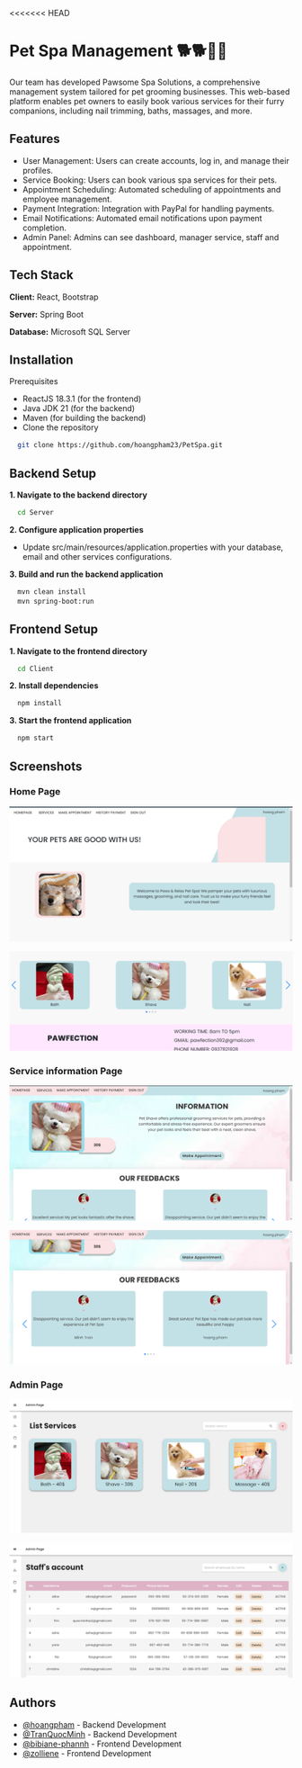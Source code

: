 <<<<<<< HEAD

# Pet Spa Management 🐕🐕🐶🐶

Our team has developed Pawsome Spa Solutions, a comprehensive management system tailored for pet grooming businesses. This web-based platform enables pet owners to easily book various services for their furry companions, including nail trimming, baths, massages, and more.
## Features

- User Management: Users can create accounts, log in, and manage their profiles.
- Service Booking: Users can book various spa services for their pets.
- Appointment Scheduling: Automated scheduling of appointments and employee management.
- Payment Integration: Integration with PayPal for handling payments.
- Email Notifications: Automated email notifications upon payment completion.
- Admin Panel: Admins can see dashboard, manager service, staff and appointment.


## Tech Stack

**Client:** React, Bootstrap

**Server:** Spring Boot

**Database:** Microsoft SQL Server


## Installation
Prerequisites
- ReactJS 18.3.1 (for the frontend)
- Java JDK 21 (for the backend)
- Maven (for building the backend)
- Clone the repository 
```bash
  git clone https://github.com/hoangpham23/PetSpa.git
```

## Backend Setup
**1. Navigate to the backend directory**
```bash
  cd Server
```

**2. Configure application properties**
- Update src/main/resources/application.properties with your database, email and other services configurations.

**3. Build and run the backend application**
        
```bash
  mvn clean install
  mvn spring-boot:run
```


## Frontend Setup
**1. Navigate to the frontend directory**
```bash
  cd Client
```
**2. Install dependencies**
```bash
  npm install
```
**3. Start the frontend application**
```bash
  npm start
```      

## Screenshots

### Home Page
![Home Page](https://github.com/hoangpham23/testing-readme/blob/main/screenshoots/home1.png?raw=true)


![Home Page](https://github.com/hoangpham23/testing-readme/blob/main/screenshoots/home3.png?raw=true)


### Service information Page
![Service](https://github.com/hoangpham23/testing-readme/blob/main/screenshoots/service-information.png?raw=true)


![feedback](https://github.com/hoangpham23/testing-readme/blob/main/screenshoots/feedback.png?raw=true)


### Admin Page

![Manage Service](https://github.com/hoangpham23/testing-readme/blob/main/screenshoots/manage-service.png?raw=true)

![Manage Service](https://github.com/hoangpham23/testing-readme/blob/main/screenshoots/manage-staff.png?raw=true)





## Authors

- [@hoangpham](https://github.com/hoangpham23) - Backend Development
- [@TranQuocMinh](https://github.com/Tran-Quoc-Minh) - Backend Development
- [@bibiane-phannh](https://github.com/bibiane-phannh) - Frontend Development
- [@zolliene](https://github.com/zolliene) - Frontend Development


